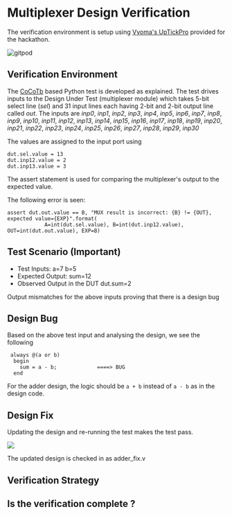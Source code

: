 # Multiplexer Design Verification

The verification environment is setup using [Vyoma's UpTickPro](https://vyomasystems.com) provided for the hackathon.

![gitpod](https://user-images.githubusercontent.com/109648435/180613473-845f1e64-34b7-48c8-a9ec-341590286967.png)

## Verification Environment

The [CoCoTb](https://www.cocotb.org/) based Python test is developed as explained. The test drives inputs to the Design Under Test (multiplexer module) which takes 5-bit select line (*sel*) and 31 input lines each having 2-bit and 2-bit output line called *out*. The inputs are *inp0*, *inp1*, *inp2*, *inp3*, *inp4*, *inp5*, *inp6*, *inp7*, *inp8*, *inp9*, *inp10*, *inp11*, *inp12*, *inp13*, *inp14*, *inp15*, *inp16*, *inp17*, *inp18*, *inp19*, *inp20*, *inp21*, *inp22*, *inp23*, *inp24*, *inp25*, *inp26*, *inp27*, *inp28*, *inp29*, *inp30*

The values are assigned to the input port using 
```
dut.sel.value = 13
dut.inp12.value = 2
dut.inp13.value = 3
```

The assert statement is used for comparing the multiplexer's output to the expected value.

The following error is seen:
```
assert dut.out.value == B, "MUX result is incorrect: {B} != {OUT}, expected value={EXP}".format(
            A=int(dut.sel.value), B=int(dut.inp12.value), OUT=int(dut.out.value), EXP=B)
```
## Test Scenario **(Important)**
- Test Inputs: a=7 b=5
- Expected Output: sum=12
- Observed Output in the DUT dut.sum=2

Output mismatches for the above inputs proving that there is a design bug

## Design Bug
Based on the above test input and analysing the design, we see the following

```
 always @(a or b) 
  begin
    sum = a - b;             ====> BUG
  end
```
For the adder design, the logic should be ``a + b`` instead of ``a - b`` as in the design code.

## Design Fix
Updating the design and re-running the test makes the test pass.

![](https://i.imgur.com/5XbL1ZH.png)

The updated design is checked in as adder_fix.v

## Verification Strategy

## Is the verification complete ?
